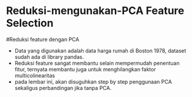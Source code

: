 # Reduksi-mengunakan-PCA Feature Selection
#Reduksi feature dengan PCA
- Data yang digunakan adalah data harga rumah di Boston 1978, dataset sudah ada di library pandas.
- Reduksi feature sangat membantu selain mempermudah penentuan fitur, ternyata membantu juga untuk menghilangkan faktor multicolinearitas
- pada lembar ini, akan disuguhkan step by step penggunaan PCA sekaligus perbandingan jika tanpa PCA.
